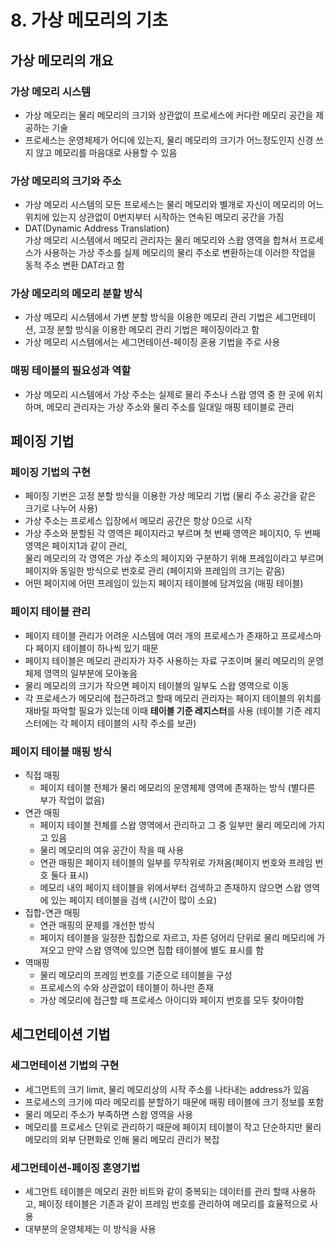 # 8. 가상 메모리의 기초

## 가상 메모리의 개요
### 가상 메모리 시스템
- 가상 메모리는 물리 메모리의 크기와 상관없이 프로세스에 커다란 메모리 공간을 제공하는 기술
- 프로세스는 운영체제가 어디에 있는지, 물리 메모리의 크기가 어느정도인지 신경 쓰지 않고 메모리를 마음대로 사용할 수 있음
### 가상 메모리의 크기와 주소
- 가상 메모리 시스템의 모든 프로세스는 물리 메모리와 별개로 자신이 메모리의 어느 위치에 있는지 상관없이 0번지부터 시작하는 연속된 메모리 공간을 가짐
- DAT(Dynamic Address Translation)  
가상 메모리 시스템에서 메모리 관리자는 물리 메모리와 스왑 영역을 합쳐서 프로세스가 사용하는 가상 주소를 실제 메모리의 물리 주소로 변환하는데 이러한 작업을 동적 주소 변환 DAT라고 함
### 가상 메모리의 메모리 분할 방식
- 가상 메모리 시스템에서 가변 분할 방식을 이용한 메모리 관리 기법은 세그먼테이션, 고정 분할 방식을 이용한 메모리 관리 기법은 페이징이라고 함
- 가상 메모리 시스템에서는 세그먼테이션-페이징 혼용 기법을 주로 사용
### 매핑 테이블의 필요성과 역할
- 가상 메모리 시스템에서 가상 주소는 실제로 물리 주소나 스왑 영역 중 한 곳에 위치하며, 메모리 관리자는 가상 주소와 물리 주소를 일대일 매핑 테이블로 관리

## 페이징 기법
### 페이징 기법의 구현
- 페이징 기번은 고정 분할 방식을 이용한 가상 메모리 기법 (물리 주소 공간을 같은 크기로 나누어 사용)
- 가상 주소는 프로세스 입장에서 메모리 공간은 항상 0으로 시작
- 가상 주소와 분할된 각 영역은 페이지라고 부르며 첫 번째 영역은 페이지0, 두 번째 영역은 페이지1과 같이 관리,  
물리 메모리의 각 영역은 가상 주소의 페이지와 구분하기 위해 프레임이라고 부르며 페이지와 동일한 방식으로 번호로 관리 (페이지와 프레임의 크기는 같음)
- 어떤 페이지에 어떤 프레임이 있는지 페이지 테이블에 담겨있음 (매핑 테이블)
### 페이지 테이블 관리
- 페이지 테이블 관리가 어려운 시스템에 여러 개의 프로세스가 존재하고 프로세스마다 페이지 테이블이 하나씩 있기 때문
- 페이지 테이블은 메모리 관리자가 자주 사용하는 자료 구조이며 물리 메모리의 운영체제 영역의 일부분에 모아놓음
- 물리 메모리의 크기가 작으면 페이지 테이블의 일부도 스왑 영역으로 이동
- 각 프로세스가 메모리에 접근하려고  할때 메모리 관리자는 페이지 테이블의 위치를 재바릴 파악할 필요가 있는데 이때 **테이블 기준 레지스터**를 사용 (테이블 기준 레지스터에는 각 페이지 테이블의 시작 주소를 보관)
### 페이지 테이블 매핑 방식
- 직접 매핑
    - 페이지 테이블 전체가 물리 메모리의 운영체제 영역에 존재하는 방식 (별다른 부가 작업이 없음)
- 연관 매핑
    - 페이지 테이블 전체를 스왑 영역에서 관리하고 그 중 일부만 물리 메모리에 가지고 있음
    - 물리 메모리의 여유 공간이 작을 때 사용
    - 연관 매핑은 페이지 테이블의 일부를 무작위로 가져옴(페이지 번호와 프레임 번호 둘다 표시)
    - 메모리 내의 페이지 테이블을 위에서부터 검색하고 존재하지 않으면 스왑 영역에 있는 페이지 테이블을 검색 (시간이 많이 소요)
- 집합-연관 매핑
    - 연관 매핑의 문제를 개선한 방식
    - 페이지 테이블을 일정한 집합으로 자르고, 자른 덩어리 단위로 물리 메모리에 가져오고 만약 스왑 영역에 있으면 집합 테이블에 별도 표시를 함
- 역매핑
    - 물리 메모리의 프레임 번호를 기준으로 테이블을 구성
    - 프로세스의 수와 상관없이 테이블이 하나만 존재
    - 가상 메모리에 접근할 때 프로세스 아이디와 페이지 번호를 모두 찾아야함

## 세그먼테이션 기법
### 세그먼테이션 기법의 구현
- 세그먼트의 크기 limit, 물리 메모리상의 시작 주소를 나타내는 address가 있음
- 프로세스의 크기에 따라 메모리를 분할하기 때문에 매핑 테이블에 크기 정보를 포함
- 물리 메모리 주소가 부족하면 스왑 영역을 사용
- 메모리를 프로세스 단위로 관리하기 때문에 페이지 테이블이 작고 단순하지만 물리 메모리의 외부 단편화로 인해 물리 메모리 관리가 복잡
### 세그먼테이션-페이징 혼영기법
- 세그먼트 테이블은 메모리 권한 비트와 같이 중복되는 데이터를 관리 할때 사용하고, 페이징 테이블은 기존과 같이 프레임 번호를 관리하여 메모리를 효율적으로 사용
- 대부분의 운영체제는 이 방식을 사용
